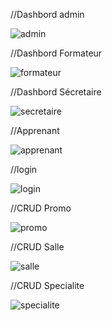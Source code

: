//Dashbord admin 

![admin](https://user-images.githubusercontent.com/57708186/107503473-4a436b00-6b9a-11eb-8970-59f07da95df1.jpg)


//Dashbord Formateur


![formateur](https://user-images.githubusercontent.com/57708186/107645703-4df9ef00-6c79-11eb-8e8f-58cfdd911142.jpg)

//Dashbord Sécretaire

![secretaire](https://user-images.githubusercontent.com/57708186/107645873-931e2100-6c79-11eb-921a-60ab57e077d3.jpg)

//Apprenant

![apprenant](https://user-images.githubusercontent.com/57708186/107645898-9dd8b600-6c79-11eb-988d-b1a3ba53c8f0.jpg)


//login

![login](https://user-images.githubusercontent.com/57708186/107645925-a4672d80-6c79-11eb-8248-7c8c5e8871ba.jpg)

//CRUD Promo

![promo](https://user-images.githubusercontent.com/57708186/107645963-b5b03a00-6c79-11eb-8ed8-567e2c777e77.jpg)

//CRUD Salle

![salle](https://user-images.githubusercontent.com/57708186/107645984-bba61b00-6c79-11eb-93dc-b8b7237ac4b8.jpg)

//CRUD Specialite

![specialite](https://user-images.githubusercontent.com/57708186/107646004-bf39a200-6c79-11eb-9e8b-2a123f99ec60.jpg)


